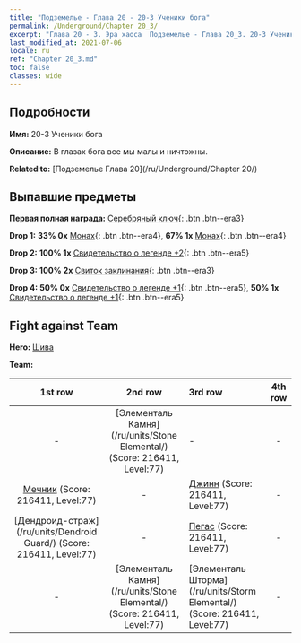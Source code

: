 ```yaml
---
title: "Подземелье - Глава 20 - 20-3 Ученики бога"
permalink: /Underground/Chapter 20_3/
excerpt: "Глава 20 - 3. Эра хаоса  Подземелье - Глава 20_3. 20-3 Ученики бога"
last_modified_at: 2021-07-06
locale: ru
ref: "Chapter 20_3.md"
toc: false
classes: wide
---
```


## Подробности

 **Имя:** 20-3 Ученики бога

 **Описание:** В глазах бога все мы малы и ничтожны.

 **Related to:** [Подземелье Глава 20](/ru/Underground/Chapter 20/)

## Выпавшие предметы

 **Первая полная награда:** [Серебряный ключ](/ItemsRU/con_693/){: .btn .btn--era3}

 **Drop 1:** **33% 0x** [Монах](/ItemsRU/unt_194/){: .btn .btn--era4}, **67% 1x** [Монах](/ItemsRU/unt_194/){: .btn .btn--era4}

 **Drop 2:** **100% 1x** [Свидетельство о легенде +2](/ItemsRU/mat_81/){: .btn .btn--era5}

 **Drop 3:** **100% 2x** [Свиток заклинания](/ItemsRU/con_694/){: .btn .btn--era3}

 **Drop 4:** **50% 0x** [Свидетельство о легенде +1](/ItemsRU/mat_74/){: .btn .btn--era5}, **50% 1x** [Свидетельство о легенде +1](/ItemsRU/mat_74/){: .btn .btn--era5}


## Fight against Team
 **Hero:** [Шива](/ru/heroes/Shiva/)

 **Team:**


  | 1st row | 2nd row | 3rd row | 4th row |
  |:----:|:----:|:----|:----:|
  | - | [Элементаль Камня](/ru/units/Stone Elemental/) (Score: 216411, Level:77)  | - | - |
  | [Мечник](/ru/units/Swordsman/) (Score: 216411, Level:77)  | - | [Джинн](/ru/units/Genie/) (Score: 216411, Level:77)  | - |
  | [Дендроид-страж](/ru/units/Dendroid Guard/) (Score: 216411, Level:77)  | - | [Пегас](/ru/units/Pegasus/) (Score: 216411, Level:77)  | - |
  | - | [Элементаль Камня](/ru/units/Stone Elemental/) (Score: 216411, Level:77)  | [Элементаль Шторма](/ru/units/Storm Elemental/) (Score: 216411, Level:77)  | - |



